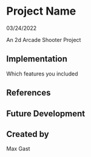 # Project Name

03/24/2022

An 2d Arcade Shooter Project

## Implementation
Which features you included

## References

## Future Development

## Created by
Max Gast
